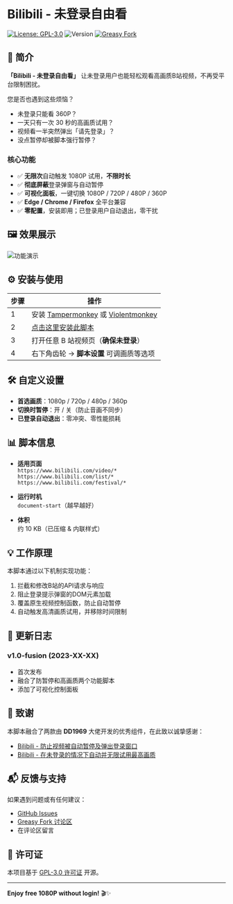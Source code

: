 # Bilibili - 未登录自由看

[![License: GPL-3.0](https://img.shields.io/badge/License-GPL%203.0-blue.svg)](https://www.gnu.org/licenses/gpl-3.0)
![Version](https://img.shields.io/badge/version-1.0--fusion-green)
[![Greasy Fork](https://img.shields.io/badge/Greasy%20Fork-安装脚本-orange)](https://greasyfork.org/zh-CN/scripts/YOUR-SCRIPT-ID)

## 📌 简介

**「Bilibili - 未登录自由看」** 让未登录用户也能轻松观看高画质B站视频，不再受平台限制困扰。

您是否也遇到这些烦恼？
- 未登录只能看 360P？
- 一天只有一次 30 秒的高画质试用？
- 视频看一半突然弹出「请先登录」？
- 没点暂停却被脚本强行暂停？

### 核心功能

- ✅ **无限次**自动触发 1080P 试用，**不限时长**
- ✅ **彻底屏蔽**登录弹窗与自动暂停
- ✅ **可视化面板**，一键切换 1080P / 720P / 480P / 360P
- ✅ **Edge / Chrome / Firefox** 全平台兼容
- ✅ **零配置**，安装即用；已登录用户自动退出，零干扰

## 🖼️ 效果展示

![功能演示](https://via.placeholder.com/800x450.png?text=Bilibili-Free-Quality+功能演示)

## ⚙️ 安装与使用

| 步骤 | 操作 |
|---|---|
| 1 | 安装 [Tampermonkey](https://www.tampermonkey.net/) 或 [Violentmonkey](https://violentmonkey.github.io/) |
| 2 | [点击这里安装此脚本](https://greasyfork.org/zh-CN/scripts/YOUR-SCRIPT-ID) |
| 3 | 打开任意 B 站视频页（**确保未登录**） |
| 4 | 右下角齿轮 → **脚本设置** 可调画质等选项 |

## 🛠️ 自定义设置

- **首选画质**：1080p / 720p / 480p / 360p
- **切换时暂停**：开 / 关（防止音画不同步）
- **已登录自动退出**：零冲突、零性能损耗

## 📊 脚本信息

- **适用页面**  
  `https://www.bilibili.com/video/*`  
  `https://www.bilibili.com/list/*`  
  `https://www.bilibili.com/festival/*`

- **运行时机**  
  `document-start`（越早越好）

- **体积**  
  约 10 KB（已压缩 & 内联样式）

## 💡 工作原理

本脚本通过以下机制实现功能：

1. 拦截和修改B站的API请求与响应
2. 阻止登录提示弹窗的DOM元素加载
3. 覆盖原生视频控制函数，防止自动暂停
4. 自动触发高清画质试用，并移除时间限制

## 🔄 更新日志

### v1.0-fusion (2023-XX-XX)
- 首次发布
- 融合了防暂停和高画质两个功能脚本
- 添加了可视化控制面板

## 🙏 致谢

本脚本融合了两款由 **DD1969** 大佬开发的优秀组件，在此致以诚挚感谢：

- [Bilibili - 防止视频被自动暂停及弹出登录窗口](https://greasyfork.org/zh-CN/scripts/467474)
- [Bilibili - 在未登录的情况下自动并无限试用最高画质](https://greasyfork.org/zh-CN/scripts/467511)

## 📬 反馈与支持

如果遇到问题或有任何建议：

- [GitHub Issues](https://github.com/zhikanyeye/Bilibili-Free-Quality/issues)
- [Greasy Fork 讨论区](https://greasyfork.org/zh-CN/scripts/YOUR-SCRIPT-ID/feedback)
- 在评论区留言

## 📜 许可证

本项目基于 [GPL-3.0 许可证](https://www.gnu.org/licenses/gpl-3.0.html) 开源。

---

**Enjoy free 1080P without login!** 🎬✨
